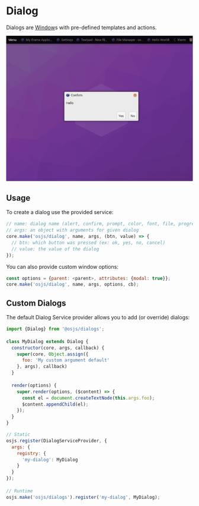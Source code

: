# Dialog

Dialogs are [Window](tutorial/window/README.md)s with pre-defined templates and actions.

![Example](example.png)

## Usage

To create a dialog use the provided service:

```javascript
// name: dialog name (alert, confirm, prompt, color, font, file, progress)
// args: an object with arguments for given dialog
core.make('osjs/dialog', name, args, (btn, value) => {
  // btn: which button was pressed (ex: ok, yes, no, cancel)
  // value: the value of the dialog
});
```

You can also provide custom window options:

```javascript
const options = {parent: <parent>, attributes: {modal: true}};
core.make('osjs/dialog', name, args, options, cb);
```

## Custom Dialogs

The default Dialog Service provider allows you to add (or override) dialogs:

```javascript
import {Dialog} from '@osjs/dialogs';

class MyDialog extends Dialog {
  constructor(core, args, callback) {
    super(core, Object.assign({
      foo: 'My custom argument default'
    }, args), callback)
  }

  render(options) {
    super.render(options, ($content) => {
      const el = document.createTextNode(this.args.foo);
      $content.appendChild(el);
    });
  }
}
```

```javascript
// Static
osjs.register(DialogServiceProvider, {
  args: {
    registry: {
      'my-dialog': MyDialog
    }
  }
});

// Runtime
osjs.make('osjs/dialogs').register('my-dialog', MyDialog);
```
